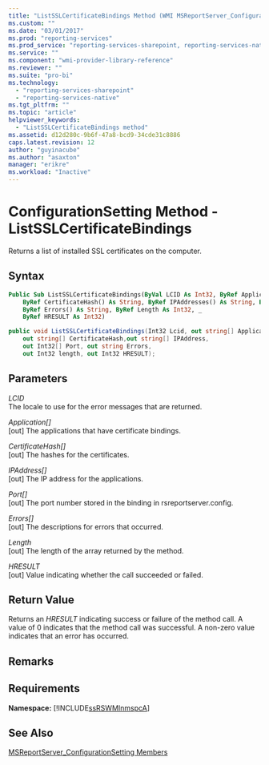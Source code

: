 ```yaml
---
title: "ListSSLCertificateBindings Method (WMI MSReportServer_ConfigurationSetting) | Microsoft Docs"
ms.custom: ""
ms.date: "03/01/2017"
ms.prod: "reporting-services"
ms.prod_service: "reporting-services-sharepoint, reporting-services-native"
ms.service: ""
ms.component: "wmi-provider-library-reference"
ms.reviewer: ""
ms.suite: "pro-bi"
ms.technology: 
  - "reporting-services-sharepoint"
  - "reporting-services-native"
ms.tgt_pltfrm: ""
ms.topic: "article"
helpviewer_keywords: 
  - "ListSSLCertificateBindings method"
ms.assetid: d12d280c-9b6f-47a8-bcd9-34cde31c8886
caps.latest.revision: 12
author: "guyinacube"
ms.author: "asaxton"
manager: "erikre"
ms.workload: "Inactive"
---
```

# ConfigurationSetting Method - ListSSLCertificateBindings
  Returns a list of installed SSL certificates on the computer.  
  
## Syntax  
  
```vb  
Public Sub ListSSLCertificateBindings(ByVal LCID As Int32, ByRef Application() As String, _  
    ByRef CertificateHash() As String, ByRef IPAddresses() As String, ByRef Port() As Int32, _  
    ByRef Errors() As String, ByRef Length As Int32, _  
    ByRef HRESULT As Int32)  
```  
  
```csharp  
public void ListSSLCertificateBindings(Int32 Lcid, out string[] Application,   
    out string[] CertificateHash,out string[] IPAddress,   
    out Int32[] Port, out string Errors,   
    out Int32 length, out Int32 HRESULT);  
```  
  
## Parameters  
 *LCID*  
 The locale to use for the error messages that are returned.  
  
 *Application[]*  
 [out] The applications that have certificate bindings.  
  
 *CertificateHash[]*  
 [out] The hashes for the certificates.  
  
 *IPAddress[]*  
 [out] The IP address for the applications.  
  
 *Port[]*  
 [out] The port number stored in the binding in rsreportserver.config.  
  
 *Errors[]*  
 [out] The descriptions for errors that occurred.  
  
 *Length*  
 [out] The length of the array returned by the method.  
  
 *HRESULT*  
 [out] Value indicating whether the call succeeded or failed.  
  
## Return Value  
 Returns an *HRESULT* indicating success or failure of the method call. A value of 0 indicates that the method call was successful. A non-zero value indicates that an error has occurred.  
  
## Remarks  
  
## Requirements  
 **Namespace:** [!INCLUDE[ssRSWMInmspcA](../../includes/ssrswminmspca-md.md)]  
  
## See Also  
 [MSReportServer_ConfigurationSetting Members](../../reporting-services/wmi-provider-library-reference/msreportserver-configurationsetting-members.md)  
  
  
